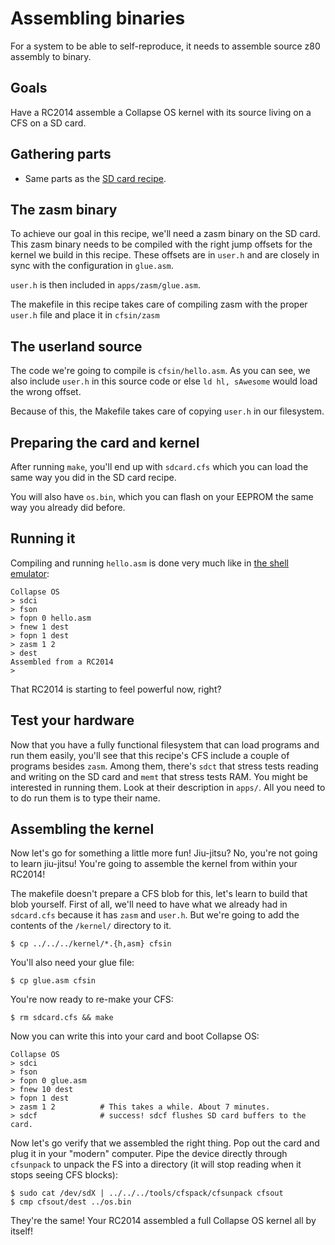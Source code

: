 # Assembling binaries

For a system to be able to self-reproduce, it needs to assemble source z80
assembly to binary.

## Goals

Have a RC2014 assemble a Collapse OS kernel with its source living on a CFS on
a SD card.

## Gathering parts

* Same parts as the [SD card recipe](../sdcard).

## The zasm binary

To achieve our goal in this recipe, we'll need a zasm binary on the SD card.
This zasm binary needs to be compiled with the right jump offsets for the kernel
we build in this recipe. These offsets are in `user.h` and are closely in sync
with the configuration in `glue.asm`.

`user.h` is then included in `apps/zasm/glue.asm`.

The makefile in this recipe takes care of compiling zasm with the proper
`user.h` file and place it in `cfsin/zasm`

## The userland source

The code we're going to compile is `cfsin/hello.asm`. As you can see, we also
include `user.h` in this source code or else `ld hl, sAwesome` would load the
wrong offset.

Because of this, the Makefile takes care of copying `user.h` in our filesystem.

## Preparing the card and kernel

After running `make`, you'll end up with `sdcard.cfs` which you can load the
same way you did in the SD card recipe.

You will also have `os.bin`, which you can flash on your EEPROM the same way
you already did before.

## Running it

Compiling and running `hello.asm` is done very much like in
[the shell emulator](../../../doc/zasm.md):

    Collapse OS
    > sdci
    > fson
    > fopn 0 hello.asm
    > fnew 1 dest
    > fopn 1 dest
    > zasm 1 2
    > dest
    Assembled from a RC2014
    >

That RC2014 is starting to feel powerful now, right?

## Test your hardware

Now that you have a fully functional filesystem that can load programs and run
them easily, you'll see that this recipe's CFS include a couple of programs
besides `zasm`. Among them, there's `sdct` that stress tests reading and
writing on the SD card and `memt` that stress tests RAM. You might be
interested in running them. Look at their description in `apps/`. All you need
to to do run them is to type their name.

## Assembling the kernel

Now let's go for something a little more fun! Jiu-jitsu? No, you're not going to
learn jiu-jitsu! You're going to assemble the kernel from within your RC2014!

The makefile doesn't prepare a CFS blob for this, let's learn to build that blob
yourself. First of all, we'll need to have what we already had in `sdcard.cfs`
because it has `zasm` and `user.h`. But we're going to add the contents of
the `/kernel/` directory to it.

    $ cp ../../../kernel/*.{h,asm} cfsin

You'll also need your glue file:

    $ cp glue.asm cfsin

You're now ready to re-make your CFS:

    $ rm sdcard.cfs && make

Now you can write this into your card and boot Collapse OS:

    Collapse OS
    > sdci
    > fson
    > fopn 0 glue.asm
    > fnew 10 dest
    > fopn 1 dest
    > zasm 1 2          # This takes a while. About 7 minutes.
    > sdcf              # success! sdcf flushes SD card buffers to the card.

Now let's go verify that we assembled the right thing. Pop out the card and
plug it in your "modern" computer. Pipe the device directly through `cfsunpack`
to unpack the FS into a directory (it will stop reading when it stops seeing
CFS blocks):

    $ sudo cat /dev/sdX | ../../../tools/cfspack/cfsunpack cfsout
    $ cmp cfsout/dest ../os.bin

They're the same! Your RC2014 assembled a full Collapse OS kernel all by itself!
